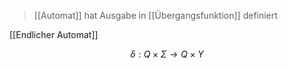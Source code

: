 > [[Automat]] hat Ausgabe in [[Übergangsfunktion]] definiert

[[Endlicher Automat]]

$$\delta: Q \times \Sigma \rightarrow Q \times Y$$